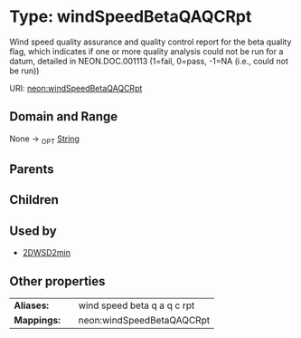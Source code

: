 
# Type: windSpeedBetaQAQCRpt


Wind speed quality assurance and quality control report for the beta quality flag, which indicates if one or more quality analysis could not be run for a datum, detailed in NEON.DOC.001113 (1=fail, 0=pass, -1=NA (i.e., could not be run))

URI: [neon:windSpeedBetaQAQCRpt](https://data.neonscience.org/windSpeedBetaQAQCRpt)


## Domain and Range

None ->  <sub>OPT</sub> [String](types/String.md)

## Parents


## Children


## Used by

 * [2DWSD2min](2DWSD2min.md)

## Other properties

|  |  |  |
| --- | --- | --- |
| **Aliases:** | | wind speed beta q a q c rpt |
| **Mappings:** | | neon:windSpeedBetaQAQCRpt |


